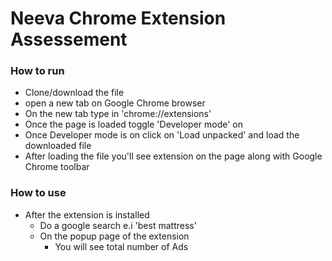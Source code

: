 # Neeva Chrome Extension Assessement 

### How to run
  - Clone/download the file
  - open a new tab on Google Chrome browser
  - On the new tab type in 'chrome://extensions'
  - Once the page is loaded toggle 'Developer mode' on
  - Once Developer mode is on click on 'Load unpacked' and load the downloaded file
  - After loading the file you'll see extension on the page along with Google Chrome toolbar

### How to use
  - After the extension is installed
    - Do a google search e.i 'best mattress'
    - On the popup page of the extension
      - You will see total number of Ads